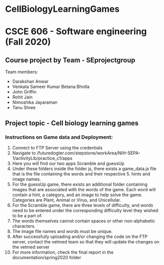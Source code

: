 # CellBiologyLearningGames
# CSCE 606 - Software engineering (Fall 2020)
## Course project by Team - SEprojectgroup ##
Team members:
* Darakshan Anwar 
* Venkata Sameer Kumar Betana Bhotla 
* John Griffin 
* Rohit Jain
* Nimoshika Jayaraman
* Tanu Shree
## Project topic - Cell biology learning games ##
### Instructions on Game data and Deployment:
1. Connect to FTP Server using the credentials 
2. Navigate to /futuredogter.com/stepstone/workArea/NIH-SEPA-1/activityLib/practice_c1/apps
3. Here you will find our two apps Scramble and guessUp
4. Under these folders inside the folder js, there exists a game_data.js file that is the file containing the words and their respective 5. hints and image names.
5. For the guessUp game, there exists an additional folder containing images that are associated with the words of the game. Each word will contain a hint, a category, and an image to help solve the game. Categories are Plant, Animal or Virus, and Unicellular.
6. For the Scramble game, there are three levels of difficulty, and words need to be entered under the corresponding difficulty level they wished to be a part of.
7. The words themselves cannot contain spaces or other non-alphabetic characters.
8. The image file names and words must be unique.
9. After successfully uploading and/or changing the code on the FTP server, contact the vetmed team so that they will update the changes on the vetmed server
10. For more information, check the final report in the documentation/spring2020 folder

